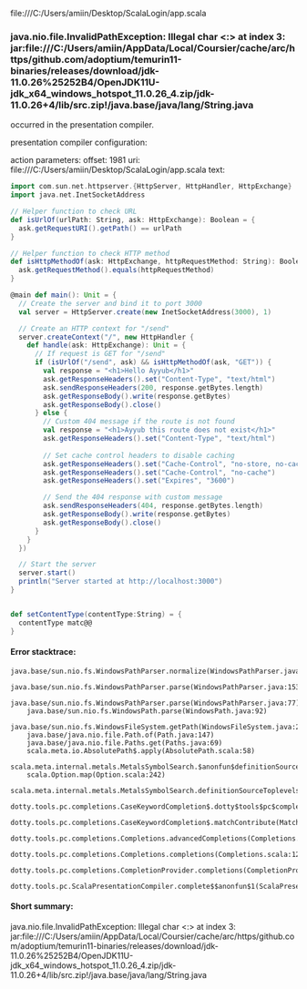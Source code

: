 file:///C:/Users/amiin/Desktop/ScalaLogin/app.scala
### java.nio.file.InvalidPathException: Illegal char <:> at index 3: jar:file:///C:/Users/amiin/AppData/Local/Coursier/cache/arc/https/github.com/adoptium/temurin11-binaries/releases/download/jdk-11.0.26%25252B4/OpenJDK11U-jdk_x64_windows_hotspot_11.0.26_4.zip/jdk-11.0.26+4/lib/src.zip!/java.base/java/lang/String.java

occurred in the presentation compiler.

presentation compiler configuration:


action parameters:
offset: 1981
uri: file:///C:/Users/amiin/Desktop/ScalaLogin/app.scala
text:
```scala
import com.sun.net.httpserver.{HttpServer, HttpHandler, HttpExchange}
import java.net.InetSocketAddress

// Helper function to check URL
def isUrlOf(urlPath: String, ask: HttpExchange): Boolean = {
  ask.getRequestURI().getPath() == urlPath
}

// Helper function to check HTTP method
def isHttpMethodOf(ask: HttpExchange, httpRequestMethod: String): Boolean = {
  ask.getRequestMethod().equals(httpRequestMethod)
}

@main def main(): Unit = {
  // Create the server and bind it to port 3000
  val server = HttpServer.create(new InetSocketAddress(3000), 1)

  // Create an HTTP context for "/send"
  server.createContext("/", new HttpHandler {
    def handle(ask: HttpExchange): Unit = {
      // If request is GET for "/send"
      if (isUrlOf("/send", ask) && isHttpMethodOf(ask, "GET")) {
        val response = "<h1>Hello Ayyub</h1>"
        ask.getResponseHeaders().set("Content-Type", "text/html")
        ask.sendResponseHeaders(200, response.getBytes.length)
        ask.getResponseBody().write(response.getBytes)
        ask.getResponseBody().close()
      } else {
        // Custom 404 message if the route is not found
        val response = "<h1>Ayyub this route does not exist</h1>"
        ask.getResponseHeaders().set("Content-Type", "text/html")
        
        // Set cache control headers to disable caching
        ask.getResponseHeaders().set("Cache-Control", "no-store, no-cache, must-revalidate")
        ask.getResponseHeaders().set("Cache-Control", "no-cache")
        ask.getResponseHeaders().set("Expires", "3600")

        // Send the 404 response with custom message
        ask.sendResponseHeaders(404, response.getBytes.length)
        ask.getResponseBody().write(response.getBytes)
        ask.getResponseBody().close()
      }
    }
  })

  // Start the server
  server.start()
  println("Server started at http://localhost:3000")
}


def setContentType(contentType:String) = {
  contentType matc@@
}
```



#### Error stacktrace:

```
java.base/sun.nio.fs.WindowsPathParser.normalize(WindowsPathParser.java:182)
	java.base/sun.nio.fs.WindowsPathParser.parse(WindowsPathParser.java:153)
	java.base/sun.nio.fs.WindowsPathParser.parse(WindowsPathParser.java:77)
	java.base/sun.nio.fs.WindowsPath.parse(WindowsPath.java:92)
	java.base/sun.nio.fs.WindowsFileSystem.getPath(WindowsFileSystem.java:232)
	java.base/java.nio.file.Path.of(Path.java:147)
	java.base/java.nio.file.Paths.get(Paths.java:69)
	scala.meta.io.AbsolutePath$.apply(AbsolutePath.scala:58)
	scala.meta.internal.metals.MetalsSymbolSearch.$anonfun$definitionSourceToplevels$2(MetalsSymbolSearch.scala:70)
	scala.Option.map(Option.scala:242)
	scala.meta.internal.metals.MetalsSymbolSearch.definitionSourceToplevels(MetalsSymbolSearch.scala:69)
	dotty.tools.pc.completions.CaseKeywordCompletion$.dotty$tools$pc$completions$CaseKeywordCompletion$$$sortSubclasses(MatchCaseCompletions.scala:342)
	dotty.tools.pc.completions.CaseKeywordCompletion$.matchContribute(MatchCaseCompletions.scala:292)
	dotty.tools.pc.completions.Completions.advancedCompletions(Completions.scala:349)
	dotty.tools.pc.completions.Completions.completions(Completions.scala:122)
	dotty.tools.pc.completions.CompletionProvider.completions(CompletionProvider.scala:139)
	dotty.tools.pc.ScalaPresentationCompiler.complete$$anonfun$1(ScalaPresentationCompiler.scala:150)
```
#### Short summary: 

java.nio.file.InvalidPathException: Illegal char <:> at index 3: jar:file:///C:/Users/amiin/AppData/Local/Coursier/cache/arc/https/github.com/adoptium/temurin11-binaries/releases/download/jdk-11.0.26%25252B4/OpenJDK11U-jdk_x64_windows_hotspot_11.0.26_4.zip/jdk-11.0.26+4/lib/src.zip!/java.base/java/lang/String.java